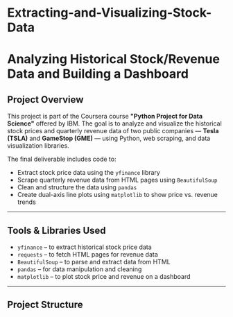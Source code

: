 # Extracting-and-Visualizing-Stock-Data
# Analyzing Historical Stock/Revenue Data and Building a Dashboard

## Project Overview
This project is part of the Coursera course **"Python Project for Data Science"** offered by IBM. The goal is to analyze and visualize the historical stock prices and quarterly revenue data of two public companies — **Tesla (TSLA)** and **GameStop (GME)** — using Python, web scraping, and data visualization libraries.

The final deliverable includes code to:
- Extract stock price data using the `yfinance` library
- Scrape quarterly revenue data from HTML pages using `BeautifulSoup`
- Clean and structure the data using `pandas`
- Create dual-axis line plots using `matplotlib` to show price vs. revenue trends

---

## Tools & Libraries Used
- `yfinance` – to extract historical stock price data
- `requests` – to fetch HTML pages for revenue data
- `BeautifulSoup` – to parse and extract data from HTML
- `pandas` – for data manipulation and cleaning
- `matplotlib` – to plot stock price and revenue on a dashboard

---

## Project Structure

